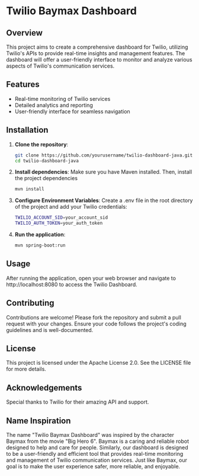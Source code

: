 # Twilio Baymax Dashboard

## Overview
This project aims to create a comprehensive dashboard for Twilio, utilizing Twilio's APIs to provide real-time insights and management features. The dashboard will offer a user-friendly interface to monitor and analyze various aspects of Twilio's communication services.

## Features
- Real-time monitoring of Twilio services
- Detailed analytics and reporting
- User-friendly interface for seamless navigation

## Installation
1. **Clone the repository**:
   
   ```bash
   git clone https://github.com/yourusername/twilio-dashboard-java.git
   cd twilio-dashboard-java

2. **Install dependencies**:
   Make sure you have Maven installed. Then, install the project dependencies
   
   ```bash
   mvn install

3. **Configure Environment Variables**:
   Create a .env file in the root directory of the project and add your Twilio credentials:
   
   ```bash
   TWILIO_ACCOUNT_SID=your_account_sid
   TWILIO_AUTH_TOKEN=your_auth_token

4. **Run the application**:
   
   ```bash   
   mvn spring-boot:run

## Usage
After running the application, open your web browser and navigate to http://localhost:8080 to access the Twilio Dashboard.

## Contributing
Contributions are welcome! Please fork the repository and submit a pull request with your changes. Ensure your code follows the project's coding guidelines and is well-documented.

## License
This project is licensed under the Apache License 2.0. See the LICENSE file for more details.

## Acknowledgements
Special thanks to Twilio for their amazing API and support.

## Name Inspiration
The name "Twilio Baymax Dashboard" was inspired by the character Baymax from the movie "Big Hero 6". Baymax is a caring and reliable robot designed to help and care for people. Similarly, our dashboard is designed to be a user-friendly and efficient tool that provides real-time monitoring and management of Twilio communication services. Just like Baymax, our goal is to make the user experience safer, more reliable, and enjoyable.
